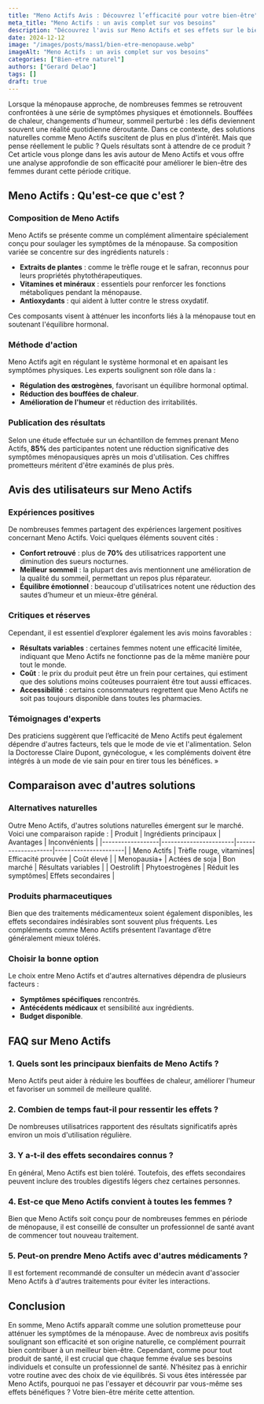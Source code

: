 ```yaml
---
title: "Meno Actifs Avis : Découvrez l’efficacité pour votre bien-être"
meta_title: "Meno Actifs : un avis complet sur vos besoins"
description: "Découvrez l'avis sur Meno Actifs et ses effets sur le bien-être pendant la ménopause. Que disent les utilisateurs ?"
date: 2024-12-12
image: "/images/posts/mass1/bien-etre-menopause.webp"
imageAlt: "Meno Actifs : un avis complet sur vos besoins"
categories: ["Bien-etre naturel"]
authors: ["Gerard Delao"]
tags: []
draft: true
---
```


Lorsque la ménopause approche, de nombreuses femmes se retrouvent confrontées à une série de symptômes physiques et émotionnels. Bouffées de chaleur, changements d'humeur, sommeil perturbé : les défis deviennent souvent une réalité quotidienne déroutante. Dans ce contexte, des solutions naturelles comme Meno Actifs suscitent de plus en plus d'intérêt. Mais que pense réellement le public ? Quels résultats sont à attendre de ce produit ? Cet article vous plonge dans les avis autour de Meno Actifs et vous offre une analyse approfondie de son efficacité pour améliorer le bien-être des femmes durant cette période critique.

## Meno Actifs : Qu'est-ce que c'est ?

### Composition de Meno Actifs
Meno Actifs se présente comme un complément alimentaire spécialement conçu pour soulager les symptômes de la ménopause. Sa composition variée se concentre sur des ingrédients naturels :

- **Extraits de plantes** : comme le trèfle rouge et le safran, reconnus pour leurs propriétés phytothérapeutiques.
- **Vitamines et minéraux** : essentiels pour renforcer les fonctions métaboliques pendant la ménopause.
- **Antioxydants** : qui aident à lutter contre le stress oxydatif.

Ces composants visent à atténuer les inconforts liés à la ménopause tout en soutenant l'équilibre hormonal.

### Méthode d'action
Meno Actifs agit en régulant le système hormonal et en apaisant les symptômes physiques. Les experts soulignent son rôle dans la :
- **Régulation des œstrogènes**, favorisant un équilibre hormonal optimal.
- **Réduction des bouffées de chaleur**.
- **Amélioration de l'humeur** et réduction des irritabilités.

### Publication des résultats
Selon une étude effectuée sur un échantillon de femmes prenant Meno Actifs, **85%** des participantes notent une réduction significative des symptômes ménopausiques après un mois d'utilisation. Ces chiffres prometteurs méritent d'être examinés de plus près.

## Avis des utilisateurs sur Meno Actifs

### Expériences positives
De nombreuses femmes partagent des expériences largement positives concernant Meno Actifs. Voici quelques éléments souvent cités :
- **Confort retrouvé** : plus de **70%** des utilisatrices rapportent une diminution des sueurs nocturnes.
- **Meilleur sommeil** : la plupart des avis mentionnent une amélioration de la qualité du sommeil, permettant un repos plus réparateur.
- **Équilibre émotionnel** : beaucoup d'utilisatrices notent une réduction des sautes d’humeur et un mieux-être général.

### Critiques et réserves
Cependant, il est essentiel d’explorer également les avis moins favorables :
- **Résultats variables** : certaines femmes notent une efficacité limitée, indiquant que Meno Actifs ne fonctionne pas de la même manière pour tout le monde.
- **Coût** : le prix du produit peut être un frein pour certaines, qui estiment que des solutions moins coûteuses pourraient être tout aussi efficaces.
- **Accessibilité** : certains consommateurs regrettent que Meno Actifs ne soit pas toujours disponible dans toutes les pharmacies.

### Témoignages d'experts
Des praticiens suggèrent que l’efficacité de Meno Actifs peut également dépendre d'autres facteurs, tels que le mode de vie et l'alimentation. Selon la Doctoresse Claire Dupont, gynécologue, « les compléments doivent être intégrés à un mode de vie sain pour en tirer tous les bénéfices. »

## Comparaison avec d'autres solutions

### Alternatives naturelles
Outre Meno Actifs, d'autres solutions naturelles émergent sur le marché. Voici une comparaison rapide :
| Produit          | Ingrédients principaux | Avantages          | Inconvénients        |
|------------------|-----------------------|--------------------|----------------------|
| Meno Actifs      | Trèfle rouge, vitamines| Efficacité prouvée  | Coût élevé           |
| Menopausia+      | Actées de soja        | Bon marché         | Résultats variables   |
| Oestrolift       | Phytoestrogènes       | Réduit les symptômes| Effets secondaires   |

### Produits pharmaceutiques
Bien que des traitements médicamenteux soient également disponibles, les effets secondaires indésirables sont souvent plus fréquents. Les compléments comme Meno Actifs présentent l’avantage d’être généralement mieux tolérés.

### Choisir la bonne option
Le choix entre Meno Actifs et d'autres alternatives dépendra de plusieurs facteurs :
- **Symptômes spécifiques** rencontrés.
- **Antécédents médicaux** et sensibilité aux ingrédients.
- **Budget disponible**.

## FAQ sur Meno Actifs

### 1. Quels sont les principaux bienfaits de Meno Actifs ?
Meno Actifs peut aider à réduire les bouffées de chaleur, améliorer l'humeur et favoriser un sommeil de meilleure qualité.

### 2. Combien de temps faut-il pour ressentir les effets ?
De nombreuses utilisatrices rapportent des résultats significatifs après environ un mois d'utilisation régulière.

### 3. Y a-t-il des effets secondaires connus ?
En général, Meno Actifs est bien toléré. Toutefois, des effets secondaires peuvent inclure des troubles digestifs légers chez certaines personnes.

### 4. Est-ce que Meno Actifs convient à toutes les femmes ?
Bien que Meno Actifs soit conçu pour de nombreuses femmes en période de ménopause, il est conseillé de consulter un professionnel de santé avant de commencer tout nouveau traitement.

### 5. Peut-on prendre Meno Actifs avec d'autres médicaments ?
Il est fortement recommandé de consulter un médecin avant d'associer Meno Actifs à d'autres traitements pour éviter les interactions.

## Conclusion

En somme, Meno Actifs apparaît comme une solution prometteuse pour atténuer les symptômes de la ménopause. Avec de nombreux avis positifs soulignant son efficacité et son origine naturelle, ce complément pourrait bien contribuer à un meilleur bien-être. Cependant, comme pour tout produit de santé, il est crucial que chaque femme évalue ses besoins individuels et consulte un professionnel de santé. N’hésitez pas à enrichir votre routine avec des choix de vie équilibrés. Si vous êtes intéressée par Meno Actifs, pourquoi ne pas l'essayer et découvrir par vous-même ses effets bénéfiques ? Votre bien-être mérite cette attention.

